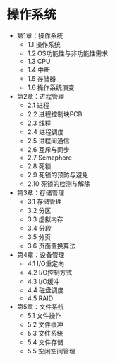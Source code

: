 # 操作系统

- 第1章：操作系统
    - 1.1 操作系统
    - 1.2 OS功能性与非功能性需求
    - 1.3 CPU
    - 1.4 中断
    - 1.5 存储器
    - 1.6 操作系统演变
- 第2章：进程管理
    - 2.1 进程
    - 2.2 进程控制块PCB
    - 2.3 线程
    - 2.4 进程调度
    - 2.5 进程间通信
    - 2.6 互斥与同步
    - 2.7 Semaphore
    - 2.8 死锁
    - 2.9 死锁的预防与避免
    - 2.10 死锁的检测与解除
- 第3章：存储管理
    - 3.1 存储管理
    - 3.2 分区
    - 3.3 虚拟内存
    - 3.4 分段
    - 3.5 分页
    - 3.6 页面置换算法
- 第4章：设备管理
    - 4.1 I/O重定向
    - 4.2 I/O控制方式
    - 4.3 I/O缓冲
    - 4.4 磁盘调度
    - 4.5 RAID
- 第5章：文件系统
    - 5.1 文件操作
    - 5.2 文件缓冲
    - 5.3 文件系统
    - 5.4 文件存储
    - 5.5 空闲空间管理
